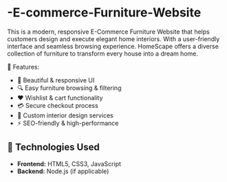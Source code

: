 # -E-commerce-Furniture-Website
This is a modern, responsive E-Commerce Furniture Website that helps customers design and execute elegant home interiors. With a user-friendly interface and seamless browsing experience.
HomeScape offers a diverse collection of furniture to transform every house into a dream home.

🔹 Features:
- 🌟 Beautiful & responsive UI
- 🔍 Easy furniture browsing & filtering
- ❤️ Wishlist & cart functionality
- 💳 Secure checkout process
- 🏡 Custom interior design services
- ⚡ SEO-friendly & high-performance

## 🚀 Technologies Used

- **Frontend:** HTML5, CSS3,  JavaScript
- **Backend:** Node.js (if applicable)


